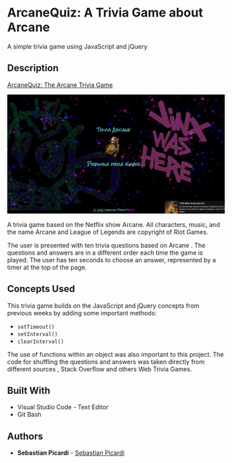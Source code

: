 # ArcaneQuiz: A Trivia Game about Arcane

A simple trivia game using JavaScript and jQuery

## Description

[ArcaneQuiz: The Arcane Trivia Game]()

![ArcaneQuiz: The Arcane Trivia Game](https://github.com/sebastiap/ArcaneQuiz/blob/master/assets/images/preview.png)

A trivia game based on the Netflix show Arcane. All characters, music, and the name Arcane and League of Legends are copyright of Riot Games.

The user is presented with ten trivia questions based on  Arcane . 
The questions and answers are in a different order each time the game is played. 
The user has ten seconds to choose an answer, represented by a timer at the top of the page.

## Concepts Used

This trivia game builds on the JavaScript and jQuery concepts from previous weeks by adding some important methods:

- `setTimeout()`
- `setInterval()`
- `clearInterval()`

The use of functions within an object was also important to this project. The code for shuffling the questions and answers was taken directly from different sources , Stack Overflow and others Web Trivia Games.

## Built With

- Visual Studio Code - Text Editor
- Git Bash

## Authors
- **Sebastian Picardi** - [Sebastian Picardi](https://github.com/sebastiap)
